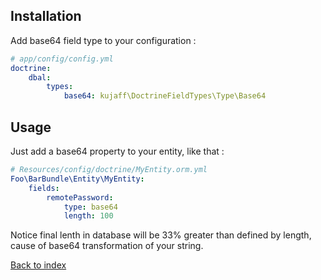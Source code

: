 Installation
------------

Add base64 field type to your configuration :

```yml
# app/config/config.yml
doctrine:
    dbal:
        types:
            base64: kujaff\DoctrineFieldTypes\Type\Base64
```

Usage
-----

Just add a base64 property to your entity, like that :
```yml
# Resources/config/doctrine/MyEntity.orm.yml
Foo\BarBundle\Entity\MyEntity:
    fields:
        remotePassword:
            type: base64
            length: 100
```
Notice final lenth in database will be 33% greater than defined by length, cause of base64 transformation of your string.

[Back to index](../README.md)